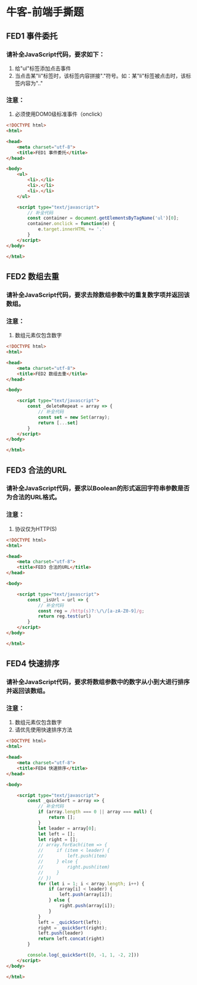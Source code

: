 # 牛客-前端手撕题

## FED1 事件委托

### 请补全JavaScript代码，要求如下：
1. 给"ul"标签添加点击事件
2. 当点击某"li"标签时，该标签内容拼接"."符号。如：某"li"标签被点击时，该标签内容为".."
### 注意：
1. 必须使用DOM0级标准事件（onclick）

```html
<!DOCTYPE html>
<html>

<head>
    <meta charset="utf-8">
    <title>FED1 事件委托</title>
</head>

<body>
    <ul>
        <li>.</li>
        <li>.</li>
        <li>.</li>
    </ul>

    <script type="text/javascript">
        // 补全代码
        const container = document.getElementsByTagName('ul')[0];
        container.onclick = function(e) {
            e.target.innerHTML += '.'
        }
    </script>
</body>

</html>
```

## FED2 数组去重

### 请补全JavaScript代码，要求去除数组参数中的重复数字项并返回该数组。

### 注意：
1. 数组元素仅包含数字


```html
<!DOCTYPE html>
<html>

<head>
    <meta charset="utf-8">
    <title>FED2 数组去重</title>
</head>

<body>

    <script type="text/javascript">
        const _deleteRepeat = array => {
            // 补全代码
            const set = new Set(array);
            return [...set]
        }
    </script>
</body>

</html>

```

## FED3 合法的URL

### 请补全JavaScript代码，要求以Boolean的形式返回字符串参数是否为合法的URL格式。

### 注意：
1. 协议仅为HTTP(S)

```html
<!DOCTYPE html>
<html>

<head>
    <meta charset="utf-8">
    <title>FED3 合法的URL</title>
</head>

<body>

    <script type="text/javascript">
        const _isUrl = url => {
            // 补全代码
            const reg = /http(s)?:\/\/[a-zA-Z0-9]/g;
            return reg.test(url)
        }
    </script>
</body>

</html>
```

## FED4 快速排序

### 请补全JavaScript代码，要求将数组参数中的数字从小到大进行排序并返回该数组。
### 注意：
1. 数组元素仅包含数字
2. 请优先使用快速排序方法

```html
<!DOCTYPE html>
<html>

<head>
    <meta charset="utf-8">
    <title>FED4 快速排序</title>
</head>

<body>

    <script type="text/javascript">
        const _quickSort = array => {
            // 补全代码
            if (array.length === 0 || array === null) {
                return [];
            }
            let leader = array[0];
            let left = [];
            let right = [];
            // array.forEach(item => {
            //     if (item < leader) {
            //         left.push(item)
            //     } else {
            //         right.push(item)
            //     }
            // })
            for (let i = 1; i < array.length; i++) {
                if (array[i] < leader) {
                    left.push(array[i]);
                } else {
                    right.push(array[i]);
                }
            }
            left = _quickSort(left);
            right = _quickSort(right);
            left.push(leader)
            return left.concat(right)
        }

        console.log(_quickSort([0, -1, 1, -2, 2]))
    </script>
</body>

</html>
```